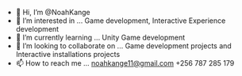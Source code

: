 - 👋 Hi, I’m @NoahKange
- 👀 I’m interested in ... Game development, Interactive Experience development
- 🌱 I’m currently learning ... Unity Game development 
- 💞️ I’m looking to collaborate on ... Game development projects and Interactive installations projects
- 📫 How to reach me ... noahkange11@gmail.com +256 787 285 179

<!---
NoahKange/NoahKange is a ✨ special ✨ repository because its `README.md` (this file) appears on your GitHub profile.
You can click the Preview link to take a look at your changes.
--->
